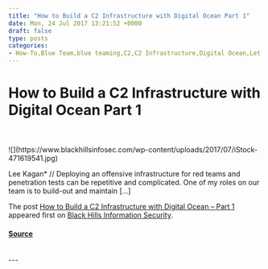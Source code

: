 ```yaml
---
title: "How to Build a C2 Infrastructure with Digital Ocean Part 1"
date: Mon, 24 Jul 2017 13:21:52 +0000
draft: false
type: posts
categories: 
- How-To,Blue Team,blue teaming,C2,C2 Infrastructure,Digital Ocean,Let's Encrypt,pen-testing,penetration testing,Red Team,red teaming,SSH configuration
---
```

# How to Build a C2 Infrastructure with Digital Ocean Part 1

<br/>

<br/>
![](https://www.blackhillsinfosec.com/wp-content/uploads/2017/07/iStock-471619541.jpg)

Lee Kagan\* // Deploying an offensive infrastructure for red teams and penetration tests can be repetitive and complicated. One of my roles on our team is to build-out and maintain \[…\]

The post [How to Build a C2 Infrastructure with Digital Ocean – Part 1](https://www.blackhillsinfosec.com/build-c2-infrastructure-digital-ocean-part-1/) appeared first on [Black Hills Information Security](https://www.blackhillsinfosec.com).

#### [Source](https://www.blackhillsinfosec.com/build-c2-infrastructure-digital-ocean-part-1/)

<br/>
---
